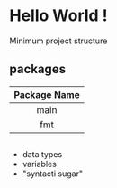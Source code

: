 # Hello World !
Minimum project structure

## packages

|Package Name|
| :----: |
|main|
|fmt|

## 

- data types
- variables
- "syntacti sugar"